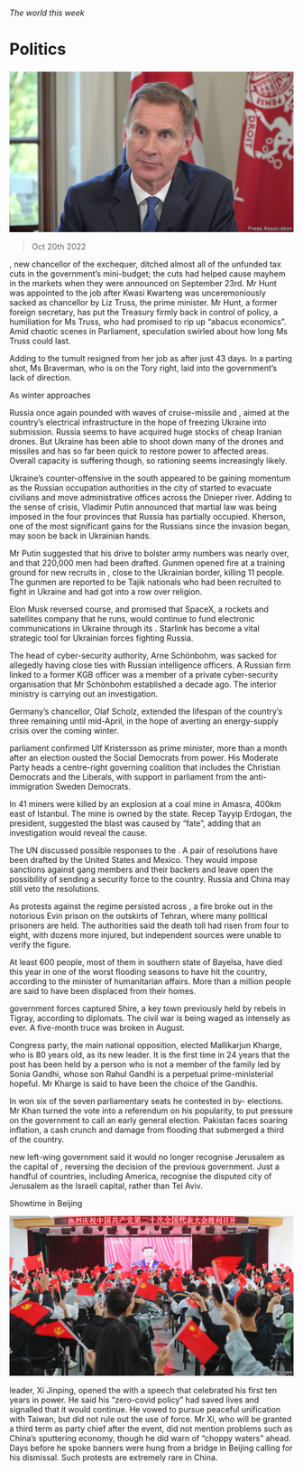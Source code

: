 ###### The world this week

# Politics 

#####  

![image](images/20221022_WWP001.jpg) 

> Oct 20th 2022 


,  new chancellor of the exchequer, ditched almost all of the unfunded tax cuts in the government’s mini-budget; the cuts had helped cause mayhem in the markets when they were announced on September 23rd. Mr Hunt was appointed to the job after Kwasi Kwarteng was unceremoniously sacked as chancellor by Liz Truss, the prime minister. Mr Hunt, a former foreign secretary, has put the Treasury firmly back in control of policy, a humiliation for Ms Truss, who had promised to rip up “abacus economics”. Amid chaotic scenes in Parliament, speculation swirled about how long Ms Truss could last. 

Adding to the tumult  resigned from her job as  after just 43 days. In a parting shot, Ms Braverman, who is on the Tory right, laid into the government’s lack of direction.

As winter approaches

Russia once again pounded  with waves of cruise-missile and , aimed at the country’s electrical infrastructure in the hope of freezing Ukraine into submission. Russia seems to have acquired huge stocks of cheap Iranian drones. But Ukraine has been able to shoot down many of the drones and missiles and has so far been quick to restore power to affected areas. Overall capacity is suffering though, so rationing seems increasingly likely.

Ukraine’s counter-offensive in the south appeared to be gaining momentum as the Russian occupation authorities in the city of  started to evacuate civilians and move administrative offices across the Dnieper river. Adding to the sense of crisis, Vladimir Putin announced that martial law was being imposed in the four provinces that Russia has partially occupied. Kherson, one of the most significant gains for the Russians since the invasion began, may soon be back in Ukrainian hands.



Mr Putin suggested that his  drive to bolster army numbers was nearly over, and that 220,000 men had been drafted. Gunmen opened fire at a training ground for new recruits in , close to the Ukrainian border, killing 11 people. The gunmen are reported to be Tajik nationals who had been recruited to fight in Ukraine and had got into a row over religion. 

Elon Musk reversed course, and promised that SpaceX, a rockets and satellites company that he runs, would continue to fund electronic communications in Ukraine through its . Starlink has become a vital strategic tool for Ukrainian forces fighting Russia. 

The head of  cyber-security authority, Arne Schönbohm, was sacked for allegedly having close ties with Russian intelligence officers. A Russian firm linked to a former KGB officer was a member of a private cyber-security organisation that Mr Schönbohm established a decade ago. The interior ministry is carrying out an investigation. 

Germany’s chancellor, Olaf Scholz, extended the lifespan of the country’s three remaining  until mid-April, in the hope of averting an energy-supply crisis over the coming winter. 

 parliament confirmed Ulf Kristersson as prime minister, more than a month after an election ousted the Social Democrats from power. His Moderate Party heads a centre-right governing coalition that includes the Christian Democrats and the Liberals, with support in parliament from the anti-immigration Sweden Democrats. 

In  41 miners were killed by an explosion at a coal mine in Amasra, 400km east of Istanbul. The mine is owned by the state. Recep Tayyip Erdogan, the president, suggested the blast was caused by “fate”, adding that an investigation would reveal the cause. 

The UN discussed possible responses to the . A pair of resolutions have been drafted by the United States and Mexico. They would impose sanctions against gang members and their backers and leave open the possibility of sending a security force to the country. Russia and China may still veto the resolutions.

As protests against the regime persisted across , a fire broke out in the notorious Evin prison on the outskirts of Tehran, where many political prisoners are held. The authorities said the death toll had risen from four to eight, with dozens more injured, but independent sources were unable to verify the figure.

At least 600 people, most of them in  southern state of Bayelsa, have died this year in one of the worst flooding seasons to have hit the country, according to the minister of humanitarian affairs. More than a million people are said to have been displaced from their homes. 

 government forces captured Shire, a key town previously held by rebels in Tigray, according to diplomats. The civil war is being waged as intensely as ever. A five-month truce was broken in August. 

 Congress party, the main national opposition, elected Mallikarjun Kharge, who is 80 years old, as its new leader. It is the first time in 24 years that the post has been held by a person who is not a member of the family led by Sonia Gandhi, whose son Rahul Gandhi is a perpetual prime-ministerial hopeful. Mr Kharge is said to have been the choice of the Gandhis. 

In   won six of the seven parliamentary seats he contested in by- elections. Mr Khan turned the vote into a referendum on his popularity, to put pressure on the government to call an early general election. Pakistan faces soaring inflation, a cash crunch and damage from flooding that submerged a third of the country. 

 new left-wing government said it would no longer recognise Jerusalem as the capital of , reversing the decision of the previous government. Just a handful of countries, including America, recognise the disputed city of Jerusalem as the Israeli capital, rather than Tel Aviv. 

Showtime in Beijing

![image](images/20221022_WWP002.jpg) 


 leader, Xi Jinping, opened the  with a speech that celebrated his first ten years in power. He said his “zero-covid policy” had saved lives and signalled that it would continue. He vowed to pursue peaceful unification with Taiwan, but did not rule out the use of force. Mr Xi, who will be granted a third term as party chief after the event, did not mention problems such as China’s sputtering economy, though he did warn of “choppy waters” ahead. Days before he spoke banners were hung from a bridge in Beijing calling for his dismissal. Such protests are extremely rare in China. 


